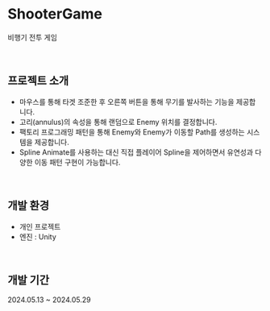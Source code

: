 # ShooterGame
비행기 전투 게임 

 
## 프로젝트 소개
+ 마우스를 통해 타겟 조준한 후 오른쪽 버튼을 통해 무기를 발사하는 기능을 제공합니다. 
+ 고리(annulus)의 속성을 통해 랜덤으로 Enemy 위치를 결정합니다.
+ 팩토리 프로그래밍 패턴을 통해 Enemy와 Enemy가 이동할 Path를 생성하는 시스템을 제공합니다.
+ Spline Animate를 사용하는 대신 직접 플레이어 Spline을 제어하면서 유연성과 다양한 이동 패턴 구현이 가능합니다. 

 
## 개발 환경
- 개인 프로젝트 
- 엔진 : Unity

 
## 개발 기간
2024.05.13 ~ 2024.05.29
